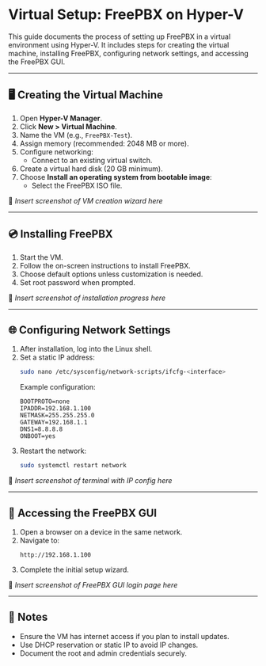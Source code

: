 
# Virtual Setup: FreePBX on Hyper-V

This guide documents the process of setting up FreePBX in a virtual environment using Hyper-V. It includes steps for creating the virtual machine, installing FreePBX, configuring network settings, and accessing the FreePBX GUI.

---

## 🖥️ Creating the Virtual Machine

1. Open **Hyper-V Manager**.
2. Click **New > Virtual Machine**.
3. Name the VM (e.g., `FreePBX-Test`).
4. Assign memory (recommended: 2048 MB or more).
5. Configure networking:
   - Connect to an existing virtual switch.
6. Create a virtual hard disk (20 GB minimum).
7. Choose **Install an operating system from bootable image**:
   - Select the FreePBX ISO file.

📸 *Insert screenshot of VM creation wizard here*

---

## 💿 Installing FreePBX

1. Start the VM.
2. Follow the on-screen instructions to install FreePBX.
3. Choose default options unless customization is needed.
4. Set root password when prompted.

📸 *Insert screenshot of installation progress here*

---

## 🌐 Configuring Network Settings

1. After installation, log into the Linux shell.
2. Set a static IP address:
   ```bash
   sudo nano /etc/sysconfig/network-scripts/ifcfg-<interface>
   ```
   Example configuration:
   ```
   BOOTPROTO=none
   IPADDR=192.168.1.100
   NETMASK=255.255.255.0
   GATEWAY=192.168.1.1
   DNS1=8.8.8.8
   ONBOOT=yes
   ```
3. Restart the network:
   ```bash
   sudo systemctl restart network
   ```

📸 *Insert screenshot of terminal with IP config here*

---

## 🧭 Accessing the FreePBX GUI

1. Open a browser on a device in the same network.
2. Navigate to:
   ```
   http://192.168.1.100
   ```
3. Complete the initial setup wizard.

📸 *Insert screenshot of FreePBX GUI login page here*

---

## 📝 Notes

- Ensure the VM has internet access if you plan to install updates.
- Use DHCP reservation or static IP to avoid IP changes.
- Document the root and admin credentials securely.

